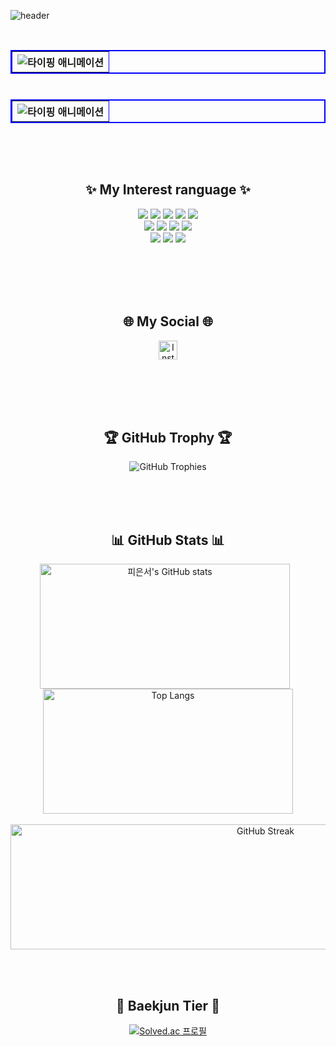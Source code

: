 ![header](https://capsule-render.vercel.app/api?type=waving&color=0:003366,100:0066cc&height=140&section=header&text=Welcome%20to%20my%20story!&fontSize=40&fontColor=FFFFFF)

<br>

<table width="300" border="2" bordercolor="blue" align="left">
        <tr>
          <th>
            <img src="https://readme-typing-svg.herokuapp.com?font=Fira+Code&size=18&pause=5000&color=000000&vCenter=true&width=200&lines=간단한+소개+해주세요!" alt="타이핑 애니메이션">
          </th>
        </tr>
</table>

<br><br><br>

<table width="300" border="2" bordercolor="blue" align="right">
        <tr>
          <th>
            <img src="https://readme-typing-svg.herokuapp.com?font=Fira+Code&size=18&pause=5000&color=000000&vCenter=true&width=600&lines=안녕하세요,+부족하지만+도전하며+성장하는+개발자+'피은서'입니다!"&repeat=true&multiline=true" alt="타이핑 애니메이션">
          </th>
        </tr>
</table>

<br><br><br><br><br><br><br>

## <div align="center">✨ My Interest ranguage ✨</div>
<div align="center">
   <img src="https://img.shields.io/badge/Java-007396?style=for-the-badge&logo=java&logoColor=white">
    <img src="https://img.shields.io/badge/Python-3776AB?style=for-the-badge&logo=python&logoColor=white">
    <img src="https://img.shields.io/badge/Kotlin-0095D5?style=for-the-badge&logo=kotlin&logoColor=white">
    <img src="https://img.shields.io/badge/C++-00599C?style=for-the-badge&logo=cplusplus&logoColor=white">
    <img src="https://img.shields.io/badge/C-00599C?style=for-the-badge&logo=c&logoColor=white">
        <br>
    <img src="https://img.shields.io/badge/C%23-239120?style=for-the-badge&logo=csharp&logoColor=white">
    <img src="https://img.shields.io/badge/JavaScript-F7DF1E?style=for-the-badge&logo=javascript&logoColor=black">
    <img src="https://img.shields.io/badge/HTML-E34F26?style=for-the-badge&logo=html5&logoColor=white">
    <img src="https://img.shields.io/badge/CSS-1572B6?style=for-the-badge&logo=css3&logoColor=white">
         <br>
    <img src="https://img.shields.io/badge/Bootstrap-563D7C?style=for-the-badge&logo=bootstrap&logoColor=white">
    <img src="https://img.shields.io/badge/Node.js-339933?style=for-the-badge&logo=nodedotjs&logoColor=white">
    <img src="https://img.shields.io/badge/Notion-000000?style=for-the-badge&logo=notion&logoColor=white">
</div>

<br><br><br><br>

## <div align="center">🌐 My Social 🌐</div>
<div align="center">
  <a href="https://www.instagram.com/p._.dmstj/" target="_blank">
    <img align="center" src="https://raw.githubusercontent.com/rahuldkjain/github-profile-readme-generator/master/src/images/icons/Social/instagram.svg" alt="Instagram" height="30" width="30" />
  </a>
</div>
   
<br><br><br><br>

## <div align="center">🏆 GitHub Trophy 🏆</div>
<div align="center">
  <img src="https://github-profile-trophy.vercel.app/?username=pdmstj&theme=gruvbox-light&no-frame=true&margin-w=10" alt="GitHub Trophies" />
</div>

<br><br><br>

## <div align="center">📊 GitHub Stats 📊</div>
<div align="center">
  <img src="https://github-readme-stats.vercel.app/api?username=pdmstj&show_icons=true&theme=default" alt="피은서's GitHub stats" width="400" height="200" style="margin-right: 10px;">
  <img src="https://github-readme-stats.vercel.app/api/top-langs/?username=pdmstj&layout=compact&theme=default" alt="Top Langs" width="400" height="200">
</div>
<br>
<div align="center">
  <a href="https://git.io/streak-stats">
    <img src="https://github-readme-streak-stats.herokuapp.com/?user=pdmstj&theme=default" alt="GitHub Streak" width="800" height="200">
  </a>
</div>

<br><br>

## <div align="center">🥇 Baekjun Tier 🥇</div>
<div align="center">
  <a href="https://solved.ac/pieun">
    <img src="http://mazassumnida.wtf/api/v2/generate_badge?boj=pieun" alt="Solved.ac 프로필" />
  </a>
</div>



